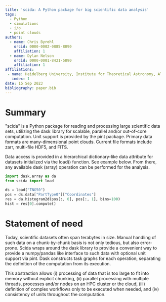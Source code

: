 ```yaml
---
title: 'scida: A Python package for big scientific data analysis'
tags:
  - Python
  - simulations
  - i/o
  - point clouds
authors:
  - name: Chris Byrohl
    orcid: 0000-0002-0885-8090
    affiliation: 1
  - name: Dylan Nelson
    orcid: 0000-0001-8421-5890
    affiliation: 1
affiliations:
 - name: Heidelberg University, Institute for Theoretical Astronomy, Albert-Ueberle-Str. 2, 69120 Heideberg, Germany
   index: 1
date: 15 Sep 2023
bibliography: paper.bib
---
```


# Summary

"scida" is a Python package for reading and processing large scientific data sets, utilizing the dask library
for scalable, parallel and/or out-of-core computation. Unit support is provided by the pint package. Primary data
formats are many-dimensional point clouds. Current file formats include zarr, multi-file HDF5, and FITS.

Data access is provided in a hierarchical dictionary-like data attribute for datasets initialized via the load() function.
See example below.
From there, any available dask (array) operation can be performed for the analysis.

```python
import dask.array as da
from scida import load

ds = load("TNG50")
pos = ds.data["PartType0"]["Coordinates"]
res = da.histogram2d(pos[:, 0], pos[:, 1], bins=100)
hist = res[0].compute()
```

# Statement of need
Today, scientific datasets often span terabytes in size. Manual handling of such data on a chunk-by-chunk basis
is not only tedious, but also error-prone. Scida wraps around the dask library to provide a convenient way to
provide a numpy/pandas like interface to such data with optional unit support via pint. Dask constructs task graphs
for each operation, separating the definition of the computation from its execution.

This abstraction allows (i) processing of data that is too large to fit into memory without explicit chunking,
(ii) parallel processing with multiple threads, processes and/or nodes on an HPC cluster or the cloud, (iii) definition of
complex workflows only to be executed when needed, and (iv) consistency of units throughout the computation.

